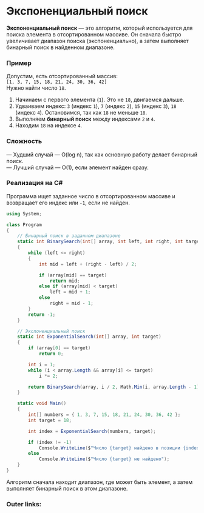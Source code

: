  
# Экспоненциальный поиск

**Экспоненциальный поиск** — это алгоритм, который используется для поиска элемента в отсортированном массиве. Он сначала быстро увеличивает диапазон поиска (экспоненциально), а затем выполняет бинарный поиск в найденном диапазоне.

### **Пример**

Допустим, есть отсортированный массив:  
`[1, 3, 7, 15, 18, 21, 24, 30, 36, 42]`  
Нужно найти число `18`.

1. Начинаем с первого элемента (`1`). Это не `18`, двигаемся дальше.
2. Удваиваем индекс: `3` (индекс `1`), `7` (индекс `2`), `15` (индекс `3`), `18` (индекс `4`). Остановимся, так как `18` не меньше `18`.
3. Выполняем **бинарный поиск** между индексами `2` и `4`.
4. Находим `18` на индексе `4`.

### **Сложность**

— Худший случай — O(log n), так как основную работу делает бинарный поиск.  
— Лучший случай — O(1), если элемент найден сразу.

### **Реализация на C#**

Программа ищет заданное число в отсортированном массиве и возвращает его индекс или `-1`, если не найден.

```csharp
using System;

class Program
{
    // Бинарный поиск в заданном диапазоне
    static int BinarySearch(int[] array, int left, int right, int target)
    {
        while (left <= right)
        {
            int mid = left + (right - left) / 2;

            if (array[mid] == target)
                return mid;
            else if (array[mid] < target)
                left = mid + 1;
            else
                right = mid - 1;
        }
        return -1;
    }

    // Экспоненциальный поиск
    static int ExponentialSearch(int[] array, int target)
    {
        if (array[0] == target)
            return 0;

        int i = 1;
        while (i < array.Length && array[i] <= target)
            i *= 2;

        return BinarySearch(array, i / 2, Math.Min(i, array.Length - 1), target);
    }

    static void Main()
    {
        int[] numbers = { 1, 3, 7, 15, 18, 21, 24, 30, 36, 42 };
        int target = 18;

        int index = ExponentialSearch(numbers, target);

        if (index != -1)
            Console.WriteLine($"Число {target} найдено в позиции {index}");
        else
            Console.WriteLine($"Число {target} не найдено");
    }
}
```

Алгоритм сначала находит диапазон, где может быть элемент, а затем выполняет бинарный поиск в этом диапазоне.

### Outer links:

